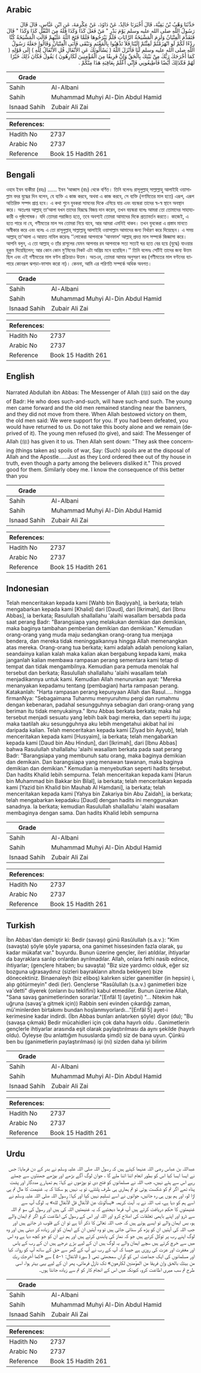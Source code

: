 ## Arabic


<div dir="rtl" lang="ar" style={{fontSize:'larger',backgroundColor:'#f8f9fa',padding:20}}>
حَدَّثَنَا وَهْبُ بْنُ بَقِيَّةَ، قَالَ أَخْبَرَنَا خَالِدٌ، عَنْ دَاوُدَ، عَنْ عِكْرِمَةَ، عَنِ ابْنِ عَبَّاسٍ، قَالَ قَالَ رَسُولُ اللَّهِ صلى الله عليه وسلم يَوْمَ بَدْرٍ ‏"‏ مَنْ فَعَلَ كَذَا وَكَذَا فَلَهُ مِنَ النَّفْلِ كَذَا وَكَذَا ‏"‏ قَالَ فَتَقَدَّمَ الْفِتْيَانُ وَلَزِمَ الْمَشْيَخَةُ الرَّايَاتِ فَلَمْ يَبْرَحُوهَا فَلَمَّا فَتَحَ اللَّهُ عَلَيْهِمْ قَالَتِ الْمَشْيَخَةُ كُنَّا رِدْءًا لَكُمْ لَوِ انْهَزَمْتُمْ لَفِئْتُمْ إِلَيْنَا فَلاَ تَذْهَبُوا بِالْمَغْنَمِ وَنَبْقَى فَأَبَى الْفِتْيَانُ وَقَالُوا جَعَلَهُ رَسُولُ اللَّهِ صلى الله عليه وسلم لَنَا فَأَنْزَلَ اللَّهُ ‏(‏ يَسْأَلُونَكَ عَنِ الأَنْفَالِ قُلِ الأَنْفَالُ لِلَّهِ ‏)‏ إِلَى قَوْلِهِ ‏(‏ كَمَا أَخْرَجَكَ رَبُّكَ مِنْ بَيْتِكَ بِالْحَقِّ وَإِنَّ فَرِيقًا مِنَ الْمُؤْمِنِينَ لَكَارِهُونَ ‏)‏ يَقُولُ فَكَانَ ذَلِكَ خَيْرًا لَهُمْ فَكَذَلِكَ أَيْضًا فَأَطِيعُونِي فَإِنِّي أَعْلَمُ بِعَاقِبَةِ هَذَا مِنْكُمْ ‏.‏
</div>
<div style={{backgroundColor:'#f8f9fa',padding:20, marginBottom: 10}}><table> <thead> <tr> <th>Grade</th> <th></th> </tr> </thead> <tbody> <tr><td>Sahih</td><td>Al-Albani</td></tr><tr><td>Sahih</td><td>Muhammad Muhyi Al-Din Abdul Hamid</td></tr><tr><td>Isnaad Sahih</td><td>Zubair Ali Zai</td></tr></tbody></table><table> <thead> <tr> <th>References:</th> <th></th> </tr> </thead> <tbody><tr><td>Hadith No</td><td>2737</td></tr><tr><td>Arabic No</td><td>2737</td></tr><tr><td>Reference</td><td>Book 15 Hadith 261</td></tr></tbody></table></div>

## Bengali


<div dir="ltr" lang="bn" style={{fontSize:'larger',backgroundColor:'#f8f9fa',padding:20}}>
ওহাব ইবন ব্যকীয়া (রহঃ) ...... ইবন ‘আব্বাস (রাঃ) থেকে বর্ণিত। তিনি বলেনঃ রাসূলুল্লাহ্ সাল্লাল্লাহু আলাইহি ওয়াসাল্লাম বদর যুদ্ধের দিন বলেন, যে ব্যক্তি এ কাজ করবে, অথবা এ কাজ করবে, সে ব্যক্তি (গণমিতের মাল হতে) এরূপ, এরূপ অতিরিক্ত সম্পদ প্রাপ্ত হবে। এ কথা শুনে যুবকরা সামনের দিকে এগিয়ে যায় এবং বয়স্করা তাদের স্ব-স্ব স্থানে অবস্থান করে। অতঃপর আল্লাহ্ তা‘আলা যখন তাদের বিরূদ্ধে বিজয় দান করেন, তখন বয়স্করা বলেঃ আমরা তো তোমাদের সাহায্যকারী ও পৃষ্ঠপোষক। যদি তোমরা পরাজিত হতে, তবে অবশ্যই তোমরা আমাদের দিকে প্রত্যাবর্তন করতে। কাজেই, এ হতে পারে না যে, গণীমতের মাল সব তোমরা নিয়ে যাবে, আর আমরা এমনিই থাকব। তখন যুবকেরা এ প্রস্তাব মানতে অস্বীকার করে এবং বলেঃ এ তো রাসূলুল্লাহ্ সাল্লাল্লাহু আলাইহি ওয়াসাল্লাম আমাদের জন্য নির্ধারণ করে দিয়েছেন। এ সময় আল্লাহ্ তা‘আলা এ আয়াত নাযিল করেনঃ ‘‘লোকেরা আপনাকে ‘আনফাল’ আল্লাহ্ প্রদত্ত মাল সম্পর্কে জিজ্ঞাসা করে। আপনি বলুন, এ তো আল্লাহ্ ও তাঁর রাসূলের যেমন আপনার রব আপনাকে সত্য সত্যই ঘর হতে বের হয়ে (যুদ্ধে) যাওয়ার হুকুম দিয়েছিলেন; আর কোন কোন মু‘মিনের নিকট এটা অপ্রিয় মনে হয়েছিল।’’ তিনি বলেনঃ সেটিই তাদের জন্য উত্তম ছিল এবং এই গণীমতের মাল বণ্টন প্রক্রিয়াও উত্তম। অতএব, তোমরা আমার অনুসরণ কর (গণীমতের মাল বণ্টনের ব্যাপারে কোনরূপ ঝগড়া-ফাসাদ করো না)। কেননা, আমি এর পরিণতি সম্পর্কে অধিক অবগত।
</div>
<div style={{backgroundColor:'#f8f9fa',padding:20, marginBottom: 10}}><table> <thead> <tr> <th>Grade</th> <th></th> </tr> </thead> <tbody> <tr><td>Sahih</td><td>Al-Albani</td></tr><tr><td>Sahih</td><td>Muhammad Muhyi Al-Din Abdul Hamid</td></tr><tr><td>Isnaad Sahih</td><td>Zubair Ali Zai</td></tr></tbody></table><table> <thead> <tr> <th>References:</th> <th></th> </tr> </thead> <tbody><tr><td>Hadith No</td><td>2737</td></tr><tr><td>Arabic No</td><td>2737</td></tr><tr><td>Reference</td><td>Book 15 Hadith 261</td></tr></tbody></table></div>

## English


<div dir="ltr" lang="en" style={{fontSize:'larger',backgroundColor:'#f8f9fa',padding:20}}>
Narrated Abdullah ibn Abbas: The Messenger of Allah (ﷺ) said on the day of Badr: He who does such-and-such, will have such-and such. The young men came forward and the old men remained standing near the banners, and they did not move from there. When Allah bestowed victory on them, the old men said: We were support for you. If you had been defeated, you would have returned to us. Do not take this booty alone and we remain (deprived of it). The young men refused (to give), and said: The Messenger of Allah (ﷺ) has given it to us. Then Allah sent down: "They ask thee concerning (things taken as) spoils of war, Say: (Such) spoils are at the disposal of Allah and the Apostle......Just as they Lord ordered thee out of thy house in truth, even though a party among the believers disliked it." This proved good for them. Similarly obey me. I know the consequence of this better than you
</div>
<div style={{backgroundColor:'#f8f9fa',padding:20, marginBottom: 10}}><table> <thead> <tr> <th>Grade</th> <th></th> </tr> </thead> <tbody> <tr><td>Sahih</td><td>Al-Albani</td></tr><tr><td>Sahih</td><td>Muhammad Muhyi Al-Din Abdul Hamid</td></tr><tr><td>Isnaad Sahih</td><td>Zubair Ali Zai</td></tr></tbody></table><table> <thead> <tr> <th>References:</th> <th></th> </tr> </thead> <tbody><tr><td>Hadith No</td><td>2737</td></tr><tr><td>Arabic No</td><td>2737</td></tr><tr><td>Reference</td><td>Book 15 Hadith 261</td></tr></tbody></table></div>

## Indonesian


<div dir="ltr" lang="id" style={{fontSize:'larger',backgroundColor:'#f8f9fa',padding:20}}>
Telah menceritakan kepada kami [Wahb bin Baqiyyah], ia berkata; telah mengabarkan kepada kami [Khalid] dari [Daud], dari [Ikrimah], dari [Ibnu Abbas], ia berkata; Rasulullah shallallahu 'alaihi wasallam bersabda pada saat perang Badr: "Barangsiapa yang melakukan demikian dan demikian, maka baginya tambahan pemberian demikian dan demikian." Kemudian orang-orang yang muda maju sedangkan orang-orang tua menjaga bendera, dan mereka tidak meninggalkannya hingga Allah memenangkan atas mereka. Orang-orang tua berkata; kami adalah adalah penolong kalian, seandainya kalian kalah maka kalian akan bergabung kepada kami, maka janganlah kalian membawa rampasan perang sementara kami tetap di tempat dan tidak mengambilnya. Kemudian para pemuda menolak hal tersebut dan berkata; Rasulullah shallallahu 'alaihi wasallam telah menjadikannya untuk kami. Kemudian Allah menurunkan ayat: "Mereka menanyakan kepadamu tentang (pembagian) harta rampasan perang. Katakanlah: "Harta rampasan perang kepunyaan Allah dan Rasul….. hingga firmanNya: "Sebagaimana Tuhanmu menyuruhmu pergi dan rumahmu dengan kebenaran, padahal sesungguhnya sebagian dari orang-orang yang beriman itu tidak menyukainya." Ibnu Abbas berkata berkata; maka hal tersebut menjadi sesuatu yang lebih baik bagi mereka, dan seperti itu juga; maka taatilah aku sesungguhnya aku lebih mengetahui akibat hal ini daripada kalian. Telah menceritakan kepada kami [Ziyad bin Ayyub], telah menceritakan kepada kami [Husyaim], ia berkata; telah mengabarkan kepada kami [Daud bin Abu Hindun], dari [Ikrimah], dari [Ibnu Abbas] bahwa Rasulullah shallallahu 'alaihi wasallam berkata pada saat perang Badr: "Barangsiapa yang membunuh satu orang, maka baginya demikian dan demikain. Dan barangsiapa yang menawan tawanan, maka baginya demikian dan demikian." Kemudian ia menyebutkan seperti hadits tersebut. Dan hadits Khalid lebih sempurna. Telah menceritakan kepada kami [Harun bin Muhammad bin Bakkar bin Bilal], ia berkata; telah menceritakan kepada kami [Yazid bin Khalid bin Mauhab Al Hamdani], ia berkata; telah menceritakan kepada kami [Yahya bin Zakariya bin Abu Zaidah], ia berkata; telah mengabarkan kepadaku [Daud] dengan hadits ini menggunakan sanadnya. Ia berkata; kemudian Rasulullah shallallahu 'alaihi wasallam membaginya dengan sama. Dan hadits Khalid lebih sempurna
</div>
<div style={{backgroundColor:'#f8f9fa',padding:20, marginBottom: 10}}><table> <thead> <tr> <th>Grade</th> <th></th> </tr> </thead> <tbody> <tr><td>Sahih</td><td>Al-Albani</td></tr><tr><td>Sahih</td><td>Muhammad Muhyi Al-Din Abdul Hamid</td></tr><tr><td>Isnaad Sahih</td><td>Zubair Ali Zai</td></tr></tbody></table><table> <thead> <tr> <th>References:</th> <th></th> </tr> </thead> <tbody><tr><td>Hadith No</td><td>2737</td></tr><tr><td>Arabic No</td><td>2737</td></tr><tr><td>Reference</td><td>Book 15 Hadith 261</td></tr></tbody></table></div>

## Turkish


<div dir="ltr" lang="tr" style={{fontSize:'larger',backgroundColor:'#f8f9fa',padding:20}}>
İbn Abbas'dan demiştir ki: Bedir (savaşı) günü Rasûlullah (s.a.v.): "Kim (savaşta) şöyle şöyle yaparsa, ona ganimet hissesinden fazla olarak, şu kadar mükafat var." buyurdu. Bunun üzerine gençler, ileri atıldılar, ihtiyarlar da bayraklara sarılıp onlardan ayrılmadılar. Allah, onlara fethi nasib edince, ihtiyarlar; (gençlere hitaben; bu savaşta) "Biz size yardımcı olduk, eğer siz bozguna uğrasaydınız (sizleri bayrakların altında bekleyen) bize dönecektiniz. Binaenaleyh (biz eliboş) kalırken sizler ganemitler (in hepsin) i, alıp götürmeyin" dedi (ler). Gençlerse "Rasûlullah (s.a.v.) ganimetleri bize va'detti" diyerek (onların bu teklifini) kabul etmediler. Bunun üzerine Allah, "Sana savaş ganimetlerinden sorarlar."[Enfâl 1] (ayetini) "... Nitekim hak uğruna (savaş'a gitmek için)) Rabbin seni evinden çıkardığı zaman, mü'minlerden birtakımı bundan hoşlanmıyorlardı...”[Enfâl 5] ayet-i kerimesine kadar indirdi. (İbn Abbas bunları anlatırken şöyle) diyor (du); "Bu (savaşa çıkmak) Bedir mücahidleri için çok daha hayırlı oldu . Ganimetlerin gençlerle ihtiyarlar arasında eşit olarak paylaştırılması da aynı şekilde (hayırlı oldu). Öyleyse (bu anlattığım hususlarda şimdi) siz de bana uyun. Çünkü ben bu (ganimetlerin paylaştırılması) işi (ni) sizden daha iyi bilirim
</div>
<div style={{backgroundColor:'#f8f9fa',padding:20, marginBottom: 10}}><table> <thead> <tr> <th>Grade</th> <th></th> </tr> </thead> <tbody> <tr><td>Sahih</td><td>Al-Albani</td></tr><tr><td>Sahih</td><td>Muhammad Muhyi Al-Din Abdul Hamid</td></tr><tr><td>Isnaad Sahih</td><td>Zubair Ali Zai</td></tr></tbody></table><table> <thead> <tr> <th>References:</th> <th></th> </tr> </thead> <tbody><tr><td>Hadith No</td><td>2737</td></tr><tr><td>Arabic No</td><td>2737</td></tr><tr><td>Reference</td><td>Book 15 Hadith 261</td></tr></tbody></table></div>

## Urdu


<div dir="rtl" lang="ur" style={{fontSize:'larger',backgroundColor:'#f8f9fa',padding:20}}>
عبداللہ بن عباس رضی اللہ عنہما کہتے ہیں کہ رسول اللہ صلی اللہ علیہ وسلم نے بدر کے دن فرمایا: جس نے ایسا ایسا کیا اس کو بطور انعام اتنا اتنا ملے گا ، جوان لوگ آگے بڑھے اور بوڑھے جھنڈوں سے چمٹے رہے اس سے ہٹے نہیں، جب اللہ نے مسلمانوں کو فتح دی تو بوڑھوں نے کہا: ہم تمہارے مددگار اور پشت پناہ تھے اگر تم کو شکست ہوتی تو تم ہماری ہی طرف پلٹتے، تو یہ نہیں ہو سکتا کہ یہ غنیمت کا مال تم ہی اڑا لو، اور ہم یوں ہی رہ جائیں، جوانوں نے اسے تسلیم نہیں کیا اور کہا: رسول اللہ صلی اللہ علیہ وسلم نے اسے ہم کو دیا ہے، تب اللہ نے یہ آیت کریمہ «يسألونك عن الأنفال قل الأنفال لله» یہ لوگ آپ سے غنیمتوں کا حکم دریافت کرتے ہیں آپ فرما دیجئیے کہ یہ غنیمتیں اللہ کی ہیں اور رسول کی سو تم اللہ سے ڈرو اور اپنے باہمی تعلقات کی اصلاح کرو اور اللہ اور اس کے رسول کی اطاعت کرو اگر تم ایمان والے ہو، بس ایمان والے تو ایسے ہوتے ہیں کہ جب اللہ تعالیٰ کا ذکر آتا ہے تو ان کے قلوب ڈر جاتے ہیں اور جب اللہ کی آیتیں ان کو پڑھ کر سنائی جاتی ہیں تو وہ آیتیں ان کے ایمان کو اور زیادہ کر دیتی ہیں اور وہ لوگ اپنے رب پر توکل کرتے ہیں جو کہ نماز کی پابندی کرتے ہیں اور ہم نے ان کو جو کچھ دیا ہے وہ اس میں سے خرچ کرتے ہیں سچے ایمان والے یہ لوگ ہیں ان کے لیے بڑے درجے ہیں ان کے رب کے پاس اور مغفرت اور عزت کی روزی ہے جیسا کہ آپ کے رب نے آپ کے گھر سے حق کے ساتھ آپ کو روانہ کیا اور مسلمانوں کی ایک جماعت اس کو گراں سمجھتی تھی ( سورۃ الانفال: ۱-۵ ) سے «كما أخرجك ربك من بيتك بالحق وإن فريقا من المؤمنين لكارهون» تک نازل فرمائی، پھر ان کے لیے یہی بہتر ہوا، اسی طرح تم سب میری اطاعت کرو، کیونکہ میں اس کے انجام کار کو تم سے زیادہ جانتا ہوں۔
</div>
<div style={{backgroundColor:'#f8f9fa',padding:20, marginBottom: 10}}><table> <thead> <tr> <th>Grade</th> <th></th> </tr> </thead> <tbody> <tr><td>Sahih</td><td>Al-Albani</td></tr><tr><td>Sahih</td><td>Muhammad Muhyi Al-Din Abdul Hamid</td></tr><tr><td>Isnaad Sahih</td><td>Zubair Ali Zai</td></tr></tbody></table><table> <thead> <tr> <th>References:</th> <th></th> </tr> </thead> <tbody><tr><td>Hadith No</td><td>2737</td></tr><tr><td>Arabic No</td><td>2737</td></tr><tr><td>Reference</td><td>Book 15 Hadith 261</td></tr></tbody></table></div>